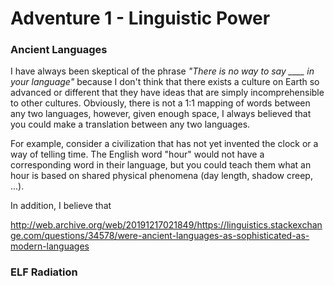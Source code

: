 
# Adventure 1 - Linguistic Power

### Ancient Languages
I have always been skeptical of the phrase *"There is no way to say \_\_\_\_ in your language"* because I don't think that there exists a culture on Earth so advanced or different that they have ideas that are simply incomprehensible to other cultures. Obviously, there is not a 1:1 mapping of words between any two languages, however, given enough space, I always believed that you could make a translation between any two languages.

For example, consider a civilization that has not yet invented the clock or a way of telling time. The English word "hour" would not have a corresponding word in their language, but you could teach them what an hour is based on shared physical phenomena (day length, shadow creep, ...).

In addition, I believe that 

http://web.archive.org/web/20191217021849/https://linguistics.stackexchange.com/questions/34578/were-ancient-languages-as-sophisticated-as-modern-languages

### ELF Radiation

